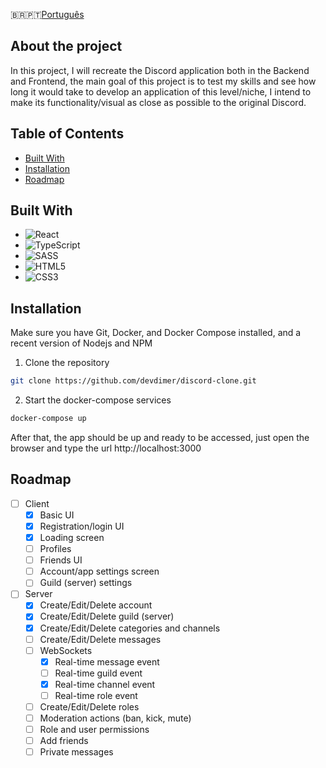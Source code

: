 🇧🇷🇵🇹[Português](README.pt.md)

## About the project
In this project, I will recreate the Discord application both in the Backend and Frontend, the main goal of this project is to test my skills and see how long it would take to develop an application of this level/niche, I intend to make its functionality/visual as close as possible to the original Discord.

## Table of Contents
- [Built With](#built-with)
- [Installation](#installation)
- [Roadmap](#roadmap)

## Built With
- ![React](https://img.shields.io/badge/react-%2320232a.svg?style=for-the-badge&logo=react&logoColor=%2361DAFB)
- ![TypeScript](https://img.shields.io/badge/typescript-%23007ACC.svg?style=for-the-badge&logo=typescript&logoColor=white)
- ![SASS](https://img.shields.io/badge/Sass-CC6699?style=for-the-badge&logo=sass&logoColor=white)
- ![HTML5](https://img.shields.io/badge/html5-%23E34F26.svg?style=for-the-badge&logo=html5&logoColor=white)
- ![CSS3](https://img.shields.io/badge/css3-%231572B6.svg?style=for-the-badge&logo=css3&logoColor=white)

## Installation
Make sure you have Git, Docker, and Docker Compose installed, and a recent version of Nodejs and NPM

1. Clone the repository
```sh
git clone https://github.com/devdimer/discord-clone.git
```

2. Start the docker-compose services
```sh
docker-compose up
```

After that, the app should be up and ready to be accessed, just open the browser and type the url http://localhost:3000

## Roadmap

- [ ] Client
    - [x] Basic UI
    - [x] Registration/login UI
    - [x] Loading screen 
    - [ ] Profiles
    - [ ] Friends UI
    - [ ] Account/app settings screen
    - [ ] Guild (server) settings
- [ ] Server
    - [x] Create/Edit/Delete account
    - [x] Create/Edit/Delete guild (server)
    - [x] Create/Edit/Delete categories and channels
    - [ ] Create/Edit/Delete messages
    - [ ] WebSockets
        - [x] Real-time message event
        - [ ] Real-time guild event
        - [x] Real-time channel event
        - [ ] Real-time role event
    - [ ] Create/Edit/Delete roles
    - [ ] Moderation actions (ban, kick, mute)
    - [ ] Role and user permissions
    - [ ] Add friends
    - [ ] Private messages
